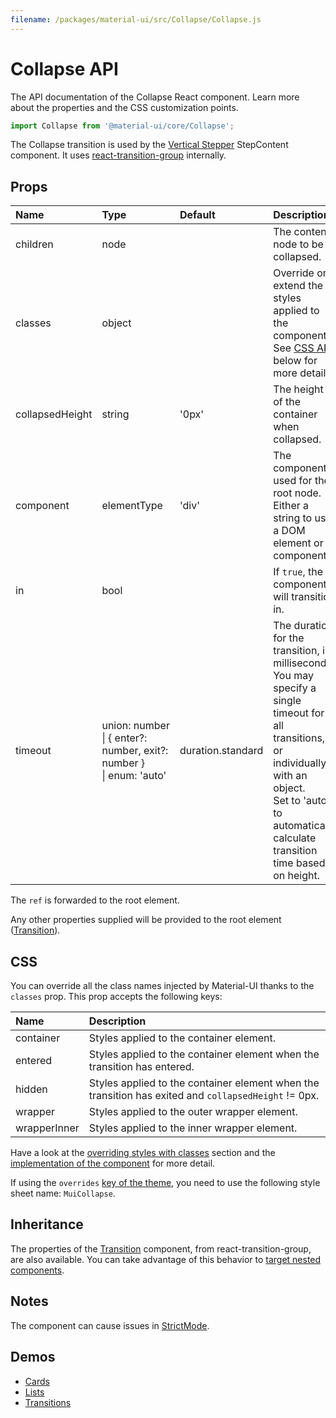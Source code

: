 ```yaml
---
filename: /packages/material-ui/src/Collapse/Collapse.js
---
```


<!--- This documentation is automatically generated, do not try to edit it. -->

# Collapse API

<p class="description">The API documentation of the Collapse React component. Learn more about the properties and the CSS customization points.</p>

```js
import Collapse from '@material-ui/core/Collapse';
```

The Collapse transition is used by the
[Vertical Stepper](/components/steppers/#vertical-stepper) StepContent component.
It uses [react-transition-group](https://github.com/reactjs/react-transition-group) internally.

## Props

| Name | Type | Default | Description |
|:-----|:-----|:--------|:------------|
| <span class="prop-name">children</span> | <span class="prop-type">node</span> |  | The content node to be collapsed. |
| <span class="prop-name">classes</span> | <span class="prop-type">object</span> |  | Override or extend the styles applied to the component. See [CSS API](#css) below for more details. |
| <span class="prop-name">collapsedHeight</span> | <span class="prop-type">string</span> | <span class="prop-default">'0px'</span> | The height of the container when collapsed. |
| <span class="prop-name">component</span> | <span class="prop-type">elementType</span> | <span class="prop-default">'div'</span> | The component used for the root node. Either a string to use a DOM element or a component. |
| <span class="prop-name">in</span> | <span class="prop-type">bool</span> |  | If `true`, the component will transition in. |
| <span class="prop-name">timeout</span> | <span class="prop-type">union:&nbsp;number<br>&#124;&nbsp;{ enter?: number, exit?: number }<br>&#124;&nbsp;enum:&nbsp;'auto'</span> | <span class="prop-default">duration.standard</span> | The duration for the transition, in milliseconds. You may specify a single timeout for all transitions, or individually with an object.<br>Set to 'auto' to automatically calculate transition time based on height. |

The `ref` is forwarded to the root element.

Any other properties supplied will be provided to the root element ([Transition](https://reactcommunity.org/react-transition-group/transition/#Transition-props)).

## CSS

You can override all the class names injected by Material-UI thanks to the `classes` prop.
This prop accepts the following keys:


| Name | Description |
|:-----|:------------|
| <span class="prop-name">container</span> | Styles applied to the container element.
| <span class="prop-name">entered</span> | Styles applied to the container element when the transition has entered.
| <span class="prop-name">hidden</span> | Styles applied to the container element when the transition has exited and `collapsedHeight` != 0px.
| <span class="prop-name">wrapper</span> | Styles applied to the outer wrapper element.
| <span class="prop-name">wrapperInner</span> | Styles applied to the inner wrapper element.

Have a look at the [overriding styles with classes](/customization/components/#overriding-styles-with-classes) section
and the [implementation of the component](https://github.com/mui-org/material-ui/blob/master/packages/material-ui/src/Collapse/Collapse.js)
for more detail.

If using the `overrides` [key of the theme](/customization/themes/#css),
you need to use the following style sheet name: `MuiCollapse`.

## Inheritance

The properties of the [Transition](https://reactcommunity.org/react-transition-group/transition/#Transition-props) component, from react-transition-group, are also available.
You can take advantage of this behavior to [target nested components](/guides/api/#spread).

## Notes

The component can cause issues in [StrictMode](https://reactjs.org/docs/strict-mode.html).

## Demos

- [Cards](/components/cards/)
- [Lists](/components/lists/)
- [Transitions](/components/transitions/)

